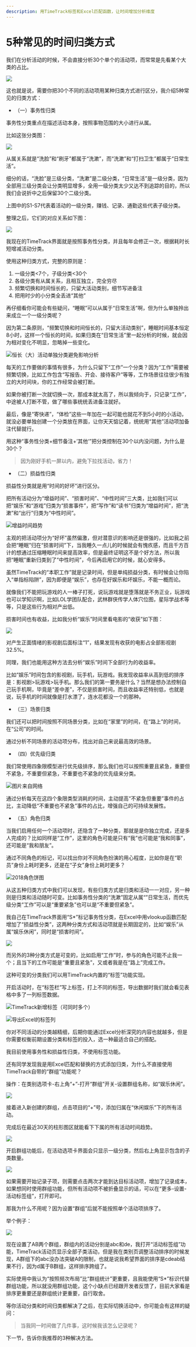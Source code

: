```yaml
---
description: 用TimeTrack标签和Excel匹配函数，让时间增加分析维度
---
```


# 5种常见的时间归类方式

我们在分析活动的时候，不会直接分析30个单个的活动项，而常常是先看某个大类的占比。

![](../.gitbook/assets/tu-pian%20%2851%29.png)

这也就是说，需要你把30个不同的活动项用某种归类方式进行区分，我介绍5种常见的归类方式：

* （一）事务性归类

事务性分类重点在描述活动本身，按照事物范围的大小进行从属。

比如这张分类图：

![](../.gitbook/assets/tu-pian%20%28130%29.png)

从属关系就是“洗脸”和“刷牙”都属于“洗漱”，而“洗漱”和“打扫卫生”都属于“日常生活”。

细分的话，“洗脸”是三级分类，“洗漱”是二级分类，“日常生活”是一级分类，因为全部用三级分类会让分类明显增多，全用一级分类太少又达不到追踪的目的，所以我们会说折中之后保留30个二级分类。

上图中的S1-S7代表着活动的一级分类，赚钱、记录、通勤这些代表子级分类。

整理之后，它们的对应关系如下图：

![](../.gitbook/assets/tu-pian%20%2822%29.png)

我现在的TimeTrack界面就是按照事务性分类，并且每年会修正一次，根据耗时长短增减活动分类。

使用这种归类方式，完整的原则是：

1. 一级分类&lt;7个，子级分类&lt;30个
2. 各级分类有从属关系，且相互独立，完全穷尽
3. 频繁切换和时间恒长的，只留大活动类别，细节写进备注
4. 把用时少的小分类全丢进“其他”

再仔细看你可能会有些疑问，“睡眠”可以从属于“日常生活”啊，但为什么单独拎出来成立一个一级分类呢？

因为第二条原则，“频繁切换和时间恒长的，只留大活动类别”，睡眠时间基本恒定8小时，这样一个恒长的时间，如果归类在“日常生活”里一起分析的时候，就会因为相对变化不明显，忽略掉一些变化。

![&#x6052;&#x957F;&#xFF08;&#x5927;&#xFF09;&#x6D3B;&#x52A8;&#x5355;&#x72EC;&#x5206;&#x7C7B;&#x907F;&#x514D;&#x5F71;&#x54CD;&#x5206;&#x6790;](../.gitbook/assets/tu-pian%20%2810%29.png)

每天的工作要做的事情有很多，为什么只留下“工作”一个分类？因为“工作”需要被频繁切换，比如工作包含“写报告、开会、接待客户”等等，工作场景往往很少有独立的大时间块，你的工作经常会被打断。

如果你被打断一次就切换一次，那成本就太高了，所以我倾向于，只记录“工作”，中途被人打断不管，做了哪些事统统丢进备注就好。

最后，像是“寄快递”，“体检”这些一年加在一起可能也就花不到5小时的小活动，就没必要单独创建一个分类放在界面，让你天天惦记着，统统用“其他”活动项加备注代替就行。

用这种“事务性分类+细节备注+’其他‘”把分类控制在30个以内没问题，为什么是30个？

> 因为刚好手机一屏以内，避免下拉找活动，省力！

* （二）损益性归类

损益性分类就是用“时间的好坏”进行区分。

把所有活动分为“增益时间”、“损害时间”、“中性时间”三大类，比如我们可以把“娱乐”和“游戏”归类为“损害事件”，把“写作”和“读书”归类为“增益时间”，把“洗漱”和“出行”归类为“中性时间”。

![&#x589E;&#x76CA;&#x65F6;&#x95F4;&#x8D8B;&#x52BF;](../.gitbook/assets/tu-pian%20%288%29.png)

主观的把活动项分为“好坏”虽然偏激，但对潜意识的影响还是很强的，比如我之前会把“睡眠”归在“损害时间”下，当我睡久一点儿的时候就会有愧疚感，而且千方百计的想通过压缩睡眠时间来提高效率，但是最终证明这不是个好方法，所以我把“睡眠”重新归类到了“中性时间”，今后再启用它的时候，就心安得多。

虽然TimeTrack的“本职工作”就是记录时间，但是单纯损益分类，有时候会让你陷入“单指标陷阱”，因为即便是“娱乐”，也存在好娱乐和坏娱乐，不能一概而论。

就像我们不能把玩游戏的人一棒子打死，说玩游戏就是堕落就是不务正业，玩游戏也可以学知识啊，比如LOL学团队配合，武林群侠传学人体穴位图，星际学战术等等，只是这些行为相对产出低。

损害时间也有收益，比如我分析“娱乐”时间里看电影的“收获”如下图：

![](https://uploader.shimo.im/f/JM09aY3PDFomh1pn.png!thumbnail)

对产生正面情绪的影视剧后面标注“1”，结果发现有收获的电影占全部影视剧32.5%。

同理，我们也能用这种方法去分析“娱乐”时间下全部行为的收益率。

比如“娱乐”时间包含的影视剧，玩手机，玩游戏。我发现收益率从高到低的排序是：影视剧&gt;玩游戏&gt;玩手机。那么我们的第一要务是什么？当然是想办法控制自己玩手机啊，毕竟是“差中差”，不仅是损害时间，而且收益率还特别低，也就是说，玩手机的时间就像是打水漂了，连水花都没一个的那种。

* （三）场景归类

我们还可以把时间按照不同场景分类，比如在“家里”的时间，在“路上”的时间，在“公司”的时间。

通过分析不同场景的活动项分布，找出对自己来说最高效的场景。

* （四）优先级归类

我们常使用四象限模型进行优先级排序，那么我们也可以按照重要且紧急，重要但不紧急，不重要但紧急，不重要也不紧急的优先级来分类。

![&#x56FE;&#x7247;&#x6765;&#x81EA;&#x7F51;&#x7EDC;](../.gitbook/assets/tu-pian%20%2841%29.png)

通过分析每天在这四个象限类型消耗的时间，主动提高“不紧急但重要”事件的占比，主动降低“不重要也不紧急”事件的占比，增强自己的可持续发展性。

* （五）角色归类

当我们启用任何一个活动项时，还隐含了一种分类，那就是是你独立完成，还是多人完成的？比如同样是“工作”，这里的角色可能是只有“我”也可能是“我和同事”，还可能是“我和朋友”。

通过不同角色的标记，可以找出你对不同角色扮演的用心程度，比如你是在“职员”身份上耗时更多，还是在“子女”身份上耗时更多？

![2018&#x89D2;&#x8272;&#x997C;&#x56FE;](../.gitbook/assets/tu-pian%20%284%29.png)

从这五种归类方式中我们可以发现，有些归类方式是归类和活动一一对应，另一种则是归类和活动随时可变。比如事务性分类的“洗漱”固定从属“”日常生活，而优先级分类“工作”可以是“重要紧急”也可以是“不重要但紧急”。

我自己在TimeTrack界面用“S\*”标记事务性分类，在Excel中用vlookup函数匹配增加了“损益性分类”，这两种分类方式和活动项就是长期固定的，比如“娱乐”从属“娱乐休闲”，同时是“损害时间”。

![](../.gitbook/assets/tu-pian%20%28156%29.png)

而另外的3种分类方式是可变的，比如启用“工作”时，参与的角色可能不止我一个；且当下的工作可能是“重要且紧急”，又或者我是在“路上”完成工作。

这种可变的分类我们可以用TimeTrack内置的“标签”功能实现。

开启活动时，在“标签栏”写上标签，打上不同的标签，导出数据时我们就会看见表格中多了一列标签数据。

![TimeTrack&#x65B0;&#x589E;&#x6807;&#x7B7E;&#xFF08;&#x53EF;&#x540C;&#x65F6;&#x591A;&#x4E2A;&#xFF09;](../.gitbook/assets/tu-pian%20%2864%29.png)

![&#x5BFC;&#x51FA;Excel&#x7684;&#x6807;&#x7B7E;&#x5217;](../.gitbook/assets/tu-pian%20%2883%29.png)

你对不同活动的分类越精细，后期你能通过Excel分析深究的内容也就越多，但是你需要权衡前期设置分类和标签的投入，选一种最适合自己的搭配。

我目前使用事务性和损益性归类，不使用标签功能。

还有同学发现我是用Excel匹配和替换的方式添加归类，为什么不直接使用TimeTrack自带的“群组”功能呢？

操作：在类别选项卡-右上角“+”-打开“群组”开关-设置群组名称，如“娱乐休闲”。

![](../.gitbook/assets/tu-pian%20%28146%29.png)

接着进入新创建的群组，点击项目的“+”号，添加归属在“休闲娱乐”下的所有活动。

完成后在最近30天的柱形图区就能看下下属的所有活动时间趋势。

![](../.gitbook/assets/tu-pian%20%2879%29.png)

开启群组功能后，在活动选项卡界面会只显示一级分类，然后右上角显示包含的子类数量。

![](../.gitbook/assets/tu-pian%20%2835%29.png)

如果需要开始记录子项，则需要点击两次才能到达目标活动项，增加了记录成本，如果想同时使用群组功能，但所有活动项不被折叠显示的话，可以在“更多-设置-活动标签组”，打开即可。

那我为什么不用呢？因为设置“群组”后就不能按照单个活动项排序了。

举个例子：

![](../.gitbook/assets/tu-pian%20%2894%29.png)

现在设置了AB两个群组，群组内的活动分别是abc和de，我打开“活动标签组”功能，TimeTrack活动页显示全部子类活动，但是我在类别页调整活动排序的时候发现，A群组下的abc没办法突破A的限制，也就是说我希望界面的排序是cdeab结果不行，因为d属于B群组，这样排序跨组了。

实际使用中我认为“按照频次布局”比“群组统计”更重要，且我能使用“S\*”标识代替群组功能，所以就没用群组功能，这个小缺点已经跟开发者反馈了，目前大家看是排序更重要还是群组统计更重要，自行取舍。

等你活动分类和时间归类都解决了之后，在实际切换活动中，你可能会有这样的疑问：

> 当我同一时间做了几件事，这时候我该怎么记录呢？

下一节，告诉你我推荐的3种解决方法。


